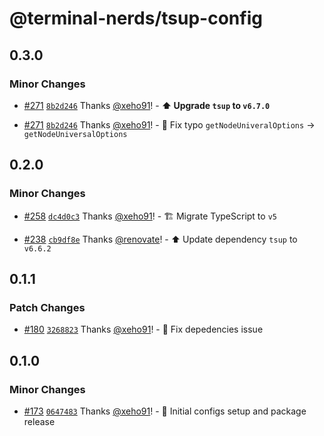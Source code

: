 # @terminal-nerds/tsup-config<!-- markdownlint-disable line-length list-marker-space no-duplicate-header ul-style ul-indent no-bare-urls -->

## 0.3.0

### Minor Changes

-   [#271](https://github.com/terminal-nerds/configs/pull/271) [`8b2d246`](https://github.com/terminal-nerds/configs/commit/8b2d2461c42686e08d0b8d31616c3d142bb07d26) Thanks [@xeho91](https://github.com/xeho91)! - **⬆️ Upgrade `tsup` to `v6.7.0`**

-   [#271](https://github.com/terminal-nerds/configs/pull/271) [`8b2d246`](https://github.com/terminal-nerds/configs/commit/8b2d2461c42686e08d0b8d31616c3d142bb07d26) Thanks [@xeho91](https://github.com/xeho91)! - 🐛 Fix typo `getNodeUniveralOptions` -> `getNodeUniversalOptions`

## 0.2.0

### Minor Changes

-   [#258](https://github.com/terminal-nerds/configs/pull/258) [`dc4d0c3`](https://github.com/terminal-nerds/configs/commit/dc4d0c33897508fe665e099c1ab939484bb5dd85) Thanks [@xeho91](https://github.com/xeho91)! - 🏗 Migrate TypeScript to `v5`

-   [#238](https://github.com/terminal-nerds/configs/pull/238) [`cb9df8e`](https://github.com/terminal-nerds/configs/commit/cb9df8e105a489ffe5ad9c2d1efae07c953dda73) Thanks [@renovate](https://github.com/apps/renovate)! - ⬆️ Update dependency `tsup` to `v6.6.2`

## 0.1.1

### Patch Changes

-   [#180](https://github.com/terminal-nerds/configs/pull/180) [`3268823`](https://github.com/terminal-nerds/configs/commit/326882328021d44f6a1fb8e0015473d7525715ec) Thanks [@xeho91](https://github.com/xeho91)! - 🐛 Fix depedencies issue

## 0.1.0

### Minor Changes

-   [#173](https://github.com/terminal-nerds/configs/pull/173) [`0647483`](https://github.com/terminal-nerds/configs/commit/0647483a855e7677c8406c1529a1677d969fe693) Thanks [@xeho91](https://github.com/xeho91)! - 🎉 Initial configs setup and package release
